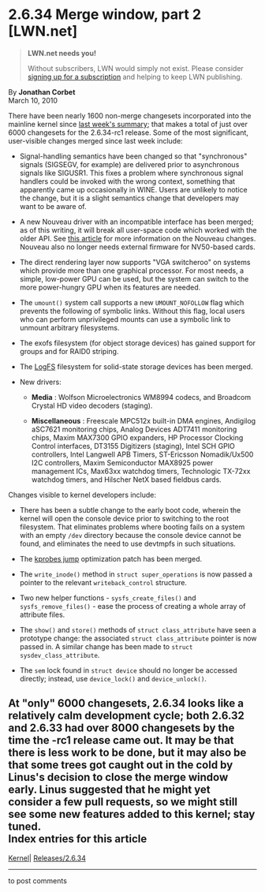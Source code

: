 # 2.6.34 Merge window, part 2 [LWN.net]

> **LWN.net needs you!**
> 
> Without subscribers, LWN would simply not exist. Please consider [signing up for a subscription](/Promo/nst-nag2/subscribe) and helping to keep LWN publishing. 

By **Jonathan Corbet**  
March 10, 2010 

There have been nearly 1600 non-merge changesets incorporated into the mainline kernel since [last week's summary](http://lwn.net/Articles/376508/); that makes a total of just over 6000 changesets for the 2.6.34-rc1 release. Some of the most significant, user-visible changes merged since last week include: 

  * Signal-handling semantics have been changed so that "synchronous" signals (SIGSEGV, for example) are delivered prior to asynchronous signals like SIGUSR1. This fixes a problem where synchronous signal handlers could be invoked with the wrong context, something that apparently came up occasionally in WINE. Users are unlikely to notice the change, but it is a slight semantics change that developers may want to be aware of. 

  * A new Nouveau driver with an incompatible interface has been merged; as of this writing, it will break all user-space code which worked with the older API. See [this article](http://lwn.net/Articles/377953/) for more information on the Nouveau changes. Nouveau also no longer needs external firmware for NV50-based cards. 

  * The direct rendering layer now supports "VGA switcheroo" on systems which provide more than one graphical processor. For most needs, a simple, low-power GPU can be used, but the system can switch to the more power-hungry GPU when its features are needed. 

  * The `umount()` system call supports a new `UMOUNT_NOFOLLOW` flag which prevents the following of symbolic links. Without this flag, local users who can perform unprivileged mounts can use a symbolic link to unmount arbitrary filesystems. 

  * The exofs filesystem (for object storage devices) has gained support for groups and for RAID0 striping. 

  * The [LogFS](http://lwn.net/Articles/234441/) filesystem for solid-state storage devices has been merged. 

  * New drivers: 

    * **Media** : Wolfson Microelectronics WM8994 codecs, and Broadcom Crystal HD video decoders (staging). 

    * **Miscellaneous** : Freescale MPC512x built-in DMA engines, Andigilog aSC7621 monitoring chips, Analog Devices ADT7411 monitoring chips, Maxim MAX7300 GPIO expanders, HP Processor Clocking Control interfaces, DT3155 Digitizers (staging), Intel SCH GPIO controllers, Intel Langwell APB Timers, ST-Ericsson Nomadik/Ux500 I2C controllers, Maxim Semiconductor MAX8925 power management ICs, Max63xx watchdog timers, Technologic TX-72xx watchdog timers, and Hilscher NetX based fieldbus cards. 




Changes visible to kernel developers include: 

  * There has been a subtle change to the early boot code, wherein the kernel will open the console device prior to switching to the root filesystem. That eliminates problems where booting fails on a system with an empty `/dev` directory because the console device cannot be found, and eliminates the need to use devtmpfs in such situations. 

  * The [kprobes jump](http://lwn.net/Articles/365833/) optimization patch has been merged. 

  * The `write_inode()` method in `struct super_operations` is now passed a pointer to the relevant `writeback_control` structure. 

  * Two new helper functions - `sysfs_create_files()` and `sysfs_remove_files()` \- ease the process of creating a whole array of attribute files. 

  * The `show()` and `store()` methods of `struct class_attribute` have seen a prototype change: the associated `struct class_attribute` pointer is now passed in. A similar change has been made to `struct sysdev_class_attribute`. 

  * The `sem` lock found in `struct device` should no longer be accessed directly; instead, use `device_lock()` and `device_unlock()`. 




At "only" 6000 changesets, 2.6.34 looks like a relatively calm development cycle; both 2.6.32 and 2.6.33 had over 8000 changesets by the time the -rc1 release came out. It may be that there is less work to be done, but it may also be that some trees got caught out in the cold by Linus's decision to close the merge window early. Linus suggested that he might yet consider a few pull requests, so we might still see some new features added to this kernel; stay tuned.  
Index entries for this article  
---  
[Kernel](/Kernel/Index)| [Releases/2.6.34](/Kernel/Index#Releases-2.6.34)  
  


* * *

to post comments 

